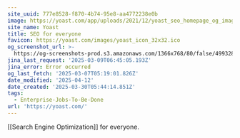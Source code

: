 ```yaml
---
site_uuid: 777e8528-f870-4b74-95e8-aa4772238e0b
image: https://yoast.com/app/uploads/2021/12/yoast_seo_homepage_og_image.png
site_name: Yoast
title: SEO for everyone
favicon: https://yoast.com/images/yoast_icon_32x32.ico
og_screenshot_url: >-
  https://og-screenshots-prod.s3.amazonaws.com/1366x768/80/false/4993284b7c1624006ee57ddf29fd2a041798b461ca5a91e846aba11cc466490a.jpeg
jina_last_request: '2025-03-09T06:45:05.193Z'
jina_error: Error occurred
og_last_fetch: '2025-03-07T05:19:01.826Z'
date_modified: '2025-04-12'
date_created: '2025-03-30T05:44:14.851Z'
tags:
  - Enterprise-Jobs-To-Be-Done
url: 'https://yoast.com/'
---
```





















































[[Search Engine Optimization]] for everyone.

